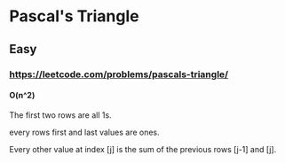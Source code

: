# Pascal's Triangle
## Easy
### https://leetcode.com/problems/pascals-triangle/
#### O(n^2)

The first two rows are all 1s.

every rows first and last values are ones.

Every other value at index [j] is the sum of the previous rows [j-1] and [j].
